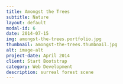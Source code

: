 ```yaml
---
title: Amongst the Trees
subtitle: Nature
layout: default
modal-id: 6
date: 2014-07-15
img: amongst-the-trees.portfolio.jpg
thumbnail: amongst-the-trees.thumbnail.jpg
alt: image-alt
project-date: April 2014
client: Start Bootstrap
category: Web Development
description: surreal forest scene
---
```

